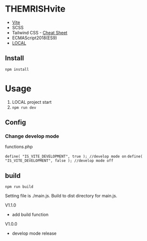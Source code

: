 # THEMRISHvite 
- [Vite](https://ja.vitejs.dev/)
- SCSS
- Tailwind CSS - [Cheat Sheet](https://flowbite.com/tools/tailwind-cheat-sheet/)
- ECMAScript2018(ES9)
- [LOCAL](https://localwp.com/)


## Install

``` npm install ```

# Usage

1. LOCAL project start
2. ``` npm run dev ```

## Config

### Change develop mode

functions.php

``` define( "IS_VITE_DEVELOPMENT", true ); //develop mode on ```
``` define( "IS_VITE_DEVELOPMENT", false ); //develop mode off ```

## build

``` npm run build ```

Setting file is ./main.js.
Build to dist directory for main.js.
 
V1.1.0

- add build function

V1.0.0

- develop mode release